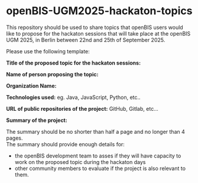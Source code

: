 # openBIS-UGM2025-hackaton-topics
This repository should be used to share topics that openBIS users would like to propose for the hackaton sessions that will take place at the openBIS UGM 2025, in Berlin between 22nd and 25th of September 2025.

Please use the following template:

**Title of the proposed topic for the hackaton sessions:** 

**Name of person proposing the topic:** 

**Organization Name:** 

**Technologies used:**  eg. Java, JavaScript, Python, etc.. 

**URL of public repositories of the project:** GitHub, Gitlab, etc... 

**Summary of the project:** 

The summary should be no shorter than half a page and no longer than 4 pages.  
The summary should provide enough details for: 
- the openBIS development team to asses if they will have capacity to work on the proposed topic during the hackaton days 
- other community members to evaluate if the project is also relevant to them. 
